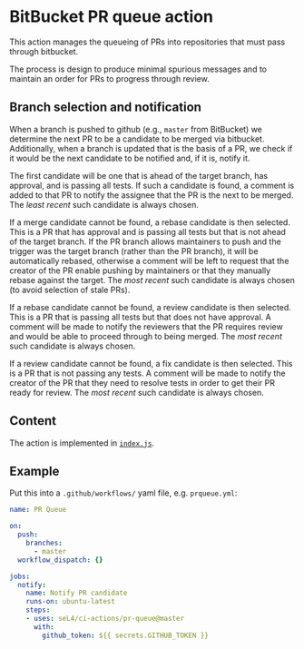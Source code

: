 <!--
  Copyright 2021, Data61, CSIRO (ABN 41 687 119 230)
  SPDX-License-Identifier: CC-BY-SA-4.0
-->

# BitBucket PR queue action

This action manages the queueing of PRs into repositories that must pass
through bitbucket.

The process is design to produce minimal spurious messages and to
maintain an order for PRs to progress through review.

## Branch selection and notification

When a branch is pushed to github (e.g., `master` from BitBucket) we
determine the next PR to be a candidate to be merged via bitbucket.
Additionally, when a branch is updated that is the basis of a PR, we
check if it would be the next candidate to be notified and, if it is,
notify it.

The first candidate will be one that is ahead of the target branch, has
approval, and is passing all tests. If such a candidate is found, a
comment is added to that PR to notify the assignee that the PR is the
next to be merged. The _least recent_ such candidate is always chosen.

If a merge candidate cannot be found, a rebase candidate is then
selected. This is a PR that has approval and is passing all tests but
that is not ahead of the target branch. If the PR branch allows
maintainers to push and the trigger was the target branch (rather than
the PR branch), it will be automatically rebased, otherwise a comment
will be left to request that the creator of the PR enable pushing by
maintainers or that they manually rebase against the target.  The _most
recent_ such candidate is always chosen (to avoid selection of stale
PRs).

If a rebase candidate cannot be found, a review candidate is then
selected. This is a PR that is passing all tests but that does not have
approval. A comment will be made to notify the reviewers that the PR
requires review and would be able to proceed through to being merged.
The _most recent_ such candidate is always chosen.

If a review candidate cannot be found, a fix candidate is then selected.
This is a PR that is not passing any tests. A comment will be made to
notify the creator of the PR that they need to resolve tests in order to
get their PR ready for review. The _most recent_ such candidate is
always chosen.

## Content

The action is implemented in [`index.js`](index.js).

## Example

Put this into a `.github/workflows/` yaml file, e.g. `prqueue.yml`:

```yaml
name: PR Queue

on:
  push:
    branches:
      - master
  workflow_dispatch: {}

jobs:
  notify:
    name: Notify PR candidate
    runs-on: ubuntu-latest
    steps:
    - uses: seL4/ci-actions/pr-queue@master
      with:
        github_token: ${{ secrets.GITHUB_TOKEN }}
```
